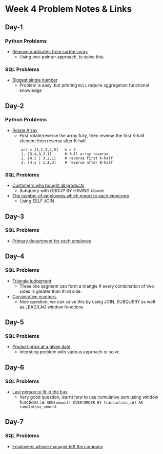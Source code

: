 # Week 4 Problem Notes & Links

## Day-1
### Python Problems
- [Remove duplicates from sorted-array](https://leetcode.com/problems/remove-duplicates-from-sorted-array/description/)
    + Using two-pointer approach, to solve this.
### SQL Problems
- [Biggest single number](https://leetcode.com/problems/biggest-single-number/description/?envType=study-plan-v2&envId=top-sql-50)
    + Problem is easy, but printing `NULL` require aggregation functional knowledge

## Day-2
### Python Problems
- [Rotate Array](https://leetcode.com/problems/rotate-array/description/)
    + First rotate/reverse the array fully, then reverse the first K-half element then reverse after K-half
    ```
        arr = [1,2,3,4,5]   k = 2
        1. [5,4,3,2,1]      # full array reverse
        2. [4,5 | 3,2,1]    # reverse first K-half 
        3. [4,5 | 1,2,3]    # reverse after K-half
    ```
### SQL Problems
- [Customers who bought all products](https://leetcode.com/problems/customers-who-bought-all-products/?envType=study-plan-v2&envId=top-sql-50)
    + Subquery with GROUP BY HAVING clause
- [The number of employees which report to each employee](https://leetcode.com/problems/the-number-of-employees-which-report-to-each-employee/description/?envType=study-plan-v2&envId=top-sql-50)
    + Using SELF JOIN

## Day-3
### SQL Problems
- [Primary department for each employee](https://leetcode.com/problems/primary-department-for-each-employee/?envType=study-plan-v2&envId=top-sql-50)

## Day-4
### SQL Problems
- [Triangle judgement](https://leetcode.com/problems/triangle-judgement/?envType=study-plan-v2&envId=top-sql-50)
    + Three line segment can form a triangle if every combination of two sides is greater than third side.
- [Consecutive numbers](https://leetcode.com/problems/consecutive-numbers/description/?envType=study-plan-v2&envId=top-sql-50)
    + Nice question, we can solve this by using JOIN, SUBQUERY as well as LEAD/LAG window functions

## Day-5
### SQL Problems
- [Product price at a given date](https://leetcode.com/problems/product-price-at-a-given-date/?envType=study-plan-v2&envId=top-sql-50)
    + Intersting problem with various approach to solve

## Day-6
### SQL Problems
- [Last person to fit in the bus](https://leetcode.com/problems/last-person-to-fit-in-the-bus/?envType=study-plan-v2&envId=top-sql-50)
    + Very good question, learnt how to use cumulative sum using window functions i.e. `SUM(amount) OVER(ORDER BY transaction_id) AS cumulative_amount`

## Day-7
### SQL Problems
- [Employees whose manager left the company](https://leetcode.com/problems/employees-whose-manager-left-the-company/description/?envType=study-plan-v2&envId=top-sql-50)